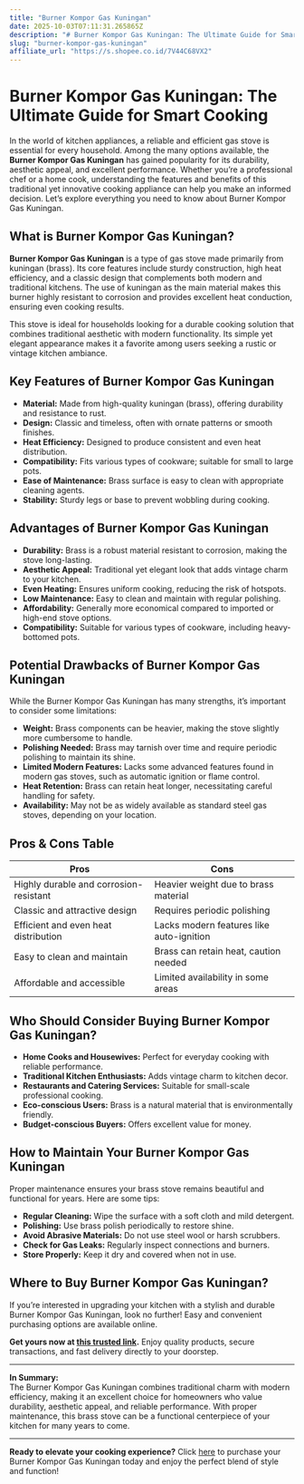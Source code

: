 ```yaml
---
title: "Burner Kompor Gas Kuningan"
date: 2025-10-03T07:11:31.265865Z
description: "# Burner Kompor Gas Kuningan: The Ultimate Guide for Smart Cooking..."
slug: "burner-kompor-gas-kuningan"
affiliate_url: "https://s.shopee.co.id/7V44C68VX2"
---
```

# Burner Kompor Gas Kuningan: The Ultimate Guide for Smart Cooking

In the world of kitchen appliances, a reliable and efficient gas stove is essential for every household. Among the many options available, the **Burner Kompor Gas Kuningan** has gained popularity for its durability, aesthetic appeal, and excellent performance. Whether you’re a professional chef or a home cook, understanding the features and benefits of this traditional yet innovative cooking appliance can help you make an informed decision. Let’s explore everything you need to know about Burner Kompor Gas Kuningan.

## What is Burner Kompor Gas Kuningan?

**Burner Kompor Gas Kuningan** is a type of gas stove made primarily from kuningan (brass). Its core features include sturdy construction, high heat efficiency, and a classic design that complements both modern and traditional kitchens. The use of kuningan as the main material makes this burner highly resistant to corrosion and provides excellent heat conduction, ensuring even cooking results.

This stove is ideal for households looking for a durable cooking solution that combines traditional aesthetic with modern functionality. Its simple yet elegant appearance makes it a favorite among users seeking a rustic or vintage kitchen ambiance.

## Key Features of Burner Kompor Gas Kuningan

- **Material:** Made from high-quality kuningan (brass), offering durability and resistance to rust.
- **Design:** Classic and timeless, often with ornate patterns or smooth finishes.
- **Heat Efficiency:** Designed to produce consistent and even heat distribution.
- **Compatibility:** Fits various types of cookware; suitable for small to large pots.
- **Ease of Maintenance:** Brass surface is easy to clean with appropriate cleaning agents.
- **Stability:** Sturdy legs or base to prevent wobbling during cooking.

## Advantages of Burner Kompor Gas Kuningan

- **Durability:** Brass is a robust material resistant to corrosion, making the stove long-lasting.
- **Aesthetic Appeal:** Traditional yet elegant look that adds vintage charm to your kitchen.
- **Even Heating:** Ensures uniform cooking, reducing the risk of hotspots.
- **Low Maintenance:** Easy to clean and maintain with regular polishing.
- **Affordability:** Generally more economical compared to imported or high-end stove options.
- **Compatibility:** Suitable for various types of cookware, including heavy-bottomed pots.

## Potential Drawbacks of Burner Kompor Gas Kuningan

While the Burner Kompor Gas Kuningan has many strengths, it’s important to consider some limitations:

- **Weight:** Brass components can be heavier, making the stove slightly more cumbersome to handle.
- **Polishing Needed:** Brass may tarnish over time and require periodic polishing to maintain its shine.
- **Limited Modern Features:** Lacks some advanced features found in modern gas stoves, such as automatic ignition or flame control.
- **Heat Retention:** Brass can retain heat longer, necessitating careful handling for safety.
- **Availability:** May not be as widely available as standard steel gas stoves, depending on your location.

## Pros & Cons Table

| Pros                                        | Cons                                    |
|----------------------------------------------|----------------------------------------|
| Highly durable and corrosion-resistant     | Heavier weight due to brass material |
| Classic and attractive design               | Requires periodic polishing          |
| Efficient and even heat distribution        | Lacks modern features like auto-ignition |
| Easy to clean and maintain                  | Brass can retain heat, caution needed |
| Affordable and accessible                    | Limited availability in some areas  |

## Who Should Consider Buying Burner Kompor Gas Kuningan?

- **Home Cooks and Housewives:** Perfect for everyday cooking with reliable performance.
- **Traditional Kitchen Enthusiasts:** Adds vintage charm to kitchen decor.
- **Restaurants and Catering Services:** Suitable for small-scale professional cooking.
- **Eco-conscious Users:** Brass is a natural material that is environmentally friendly.
- **Budget-conscious Buyers:** Offers excellent value for money.

## How to Maintain Your Burner Kompor Gas Kuningan

Proper maintenance ensures your brass stove remains beautiful and functional for years. Here are some tips:

- **Regular Cleaning:** Wipe the surface with a soft cloth and mild detergent.
- **Polishing:** Use brass polish periodically to restore shine.
- **Avoid Abrasive Materials:** Do not use steel wool or harsh scrubbers.
- **Check for Gas Leaks:** Regularly inspect connections and burners.
- **Store Properly:** Keep it dry and covered when not in use.

## Where to Buy Burner Kompor Gas Kuningan?

If you’re interested in upgrading your kitchen with a stylish and durable Burner Kompor Gas Kuningan, look no further! Easy and convenient purchasing options are available online.

**Get yours now at [this trusted link](https://s.shopee.co.id/7V44C68VX2).** Enjoy quality products, secure transactions, and fast delivery directly to your doorstep.

---

**In Summary:**  
The Burner Kompor Gas Kuningan combines traditional charm with modern efficiency, making it an excellent choice for homeowners who value durability, aesthetic appeal, and reliable performance. With proper maintenance, this brass stove can be a functional centerpiece of your kitchen for many years to come.

---

**Ready to elevate your cooking experience?** Click [here](https://s.shopee.co.id/7V44C68VX2) to purchase your Burner Kompor Gas Kuningan today and enjoy the perfect blend of style and function!